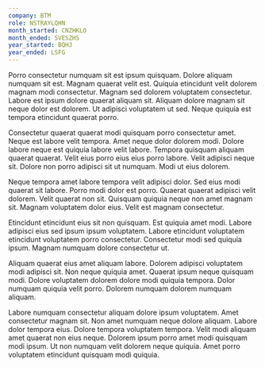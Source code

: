 ```yaml
---
company: BTM
role: NSTRAYLQHN
month_started: CNZHKLO
month_ended: SVESZHS
year_started: BQHJ
year_ended: LSFG
---
```


Porro consectetur numquam sit est ipsum quisquam. Dolore aliquam numquam sit est. Magnam quaerat velit est. Quiquia etincidunt velit dolorem magnam modi consectetur. Magnam sed dolorem voluptatem consectetur. Labore est ipsum dolore quaerat aliquam sit. Aliquam dolore magnam sit neque dolor est dolorem. Ut adipisci voluptatem ut sed. Neque quiquia est tempora etincidunt quaerat porro.

Consectetur quaerat quaerat modi quisquam porro consectetur amet. Neque est labore velit tempora. Amet neque dolor dolorem modi. Dolore labore neque est quiquia labore velit labore. Tempora quisquam aliquam quaerat quaerat. Velit eius porro eius eius porro labore. Velit adipisci neque sit. Dolore non porro adipisci sit ut numquam. Modi ut eius dolorem.

Neque tempora amet labore tempora velit adipisci dolor. Sed eius modi quaerat sit labore. Porro modi dolor est porro. Quaerat quaerat adipisci velit dolorem. Velit quaerat non sit. Quisquam quiquia neque non amet magnam sit. Magnam voluptatem dolor eius. Velit est magnam consectetur.

Etincidunt etincidunt eius sit non quisquam. Est quiquia amet modi. Labore adipisci eius sed ipsum ipsum voluptatem. Labore etincidunt voluptatem etincidunt voluptatem porro consectetur. Consectetur modi sed quiquia ipsum. Magnam numquam dolore consectetur ut.

Aliquam quaerat eius amet aliquam labore. Dolorem adipisci voluptatem modi adipisci sit. Non neque quiquia amet. Quaerat ipsum neque quisquam modi. Dolore voluptatem dolorem dolore modi quiquia tempora. Dolor numquam quiquia velit porro. Dolorem numquam dolorem numquam aliquam.

Labore numquam consectetur aliquam dolore ipsum voluptatem. Amet consectetur magnam sit. Non amet numquam neque dolore aliquam. Labore dolor tempora eius. Dolore tempora voluptatem tempora. Velit modi aliquam amet quaerat non eius neque. Dolorem ipsum porro amet modi quisquam modi ipsum. Ut non numquam velit dolorem neque quiquia. Amet porro voluptatem etincidunt quisquam modi quiquia.
    